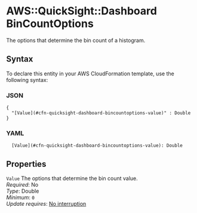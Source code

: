 # AWS::QuickSight::Dashboard BinCountOptions<a name="aws-properties-quicksight-dashboard-bincountoptions"></a>

The options that determine the bin count of a histogram\.

## Syntax<a name="aws-properties-quicksight-dashboard-bincountoptions-syntax"></a>

To declare this entity in your AWS CloudFormation template, use the following syntax:

### JSON<a name="aws-properties-quicksight-dashboard-bincountoptions-syntax.json"></a>

```
{
  "[Value](#cfn-quicksight-dashboard-bincountoptions-value)" : Double
}
```

### YAML<a name="aws-properties-quicksight-dashboard-bincountoptions-syntax.yaml"></a>

```
  [Value](#cfn-quicksight-dashboard-bincountoptions-value): Double
```

## Properties<a name="aws-properties-quicksight-dashboard-bincountoptions-properties"></a>

`Value`  <a name="cfn-quicksight-dashboard-bincountoptions-value"></a>
The options that determine the bin count value\.  
*Required*: No  
*Type*: Double  
*Minimum*: `0`  
*Update requires*: [No interruption](https://docs.aws.amazon.com/AWSCloudFormation/latest/UserGuide/using-cfn-updating-stacks-update-behaviors.html#update-no-interrupt)